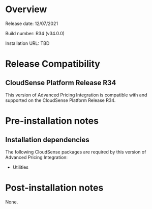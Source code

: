 # Overview

Release date: 12/07/2021

Build number: R34 (v34.0.0)

Installation URL: TBD

# Release Compatibility

## CloudSense Platform Release R34

This version of Advanced Pricing Integration is compatible with and supported on the CloudSense Platform Release R34.

# Pre-installation notes

## Installation dependencies

The following CloudSense packages are required by this version of Advanced Pricing Integration:

- Utilities

# Post-installation notes

None.
